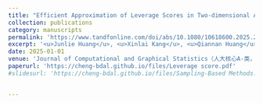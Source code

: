 ```yaml
---
title: "Efficient Approximation of Leverage Scores in Two-dimensional Autoregressive Models with Application to Image Anomaly Detection"
collection: publications
category: manuscripts
permalink: 'https://www.tandfonline.com/doi/abs/10.1080/10618600.2025.2505732'
excerpt: '<u>Junlie Huang</u>, <u>Xinlai Kang</u>, <u>Qiannan Huang</u>,<u>Mengyu Li</u>, Jingyi Zhang<sup>*</sup>, <u>Cheng Meng<sup>*</sup></u>'
date: 2025-01-01
venue: 'Journal of Computational and Graphical Statistics（人大核心A-类，人大理工核心A-类）'
paperurl: 'https://cheng-bdal.github.io/files/Leverage score.pdf'
#slidesurl: 'https://cheng-bdal.github.io/files/Sampling-Based Methods.pdf'


---
```


